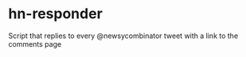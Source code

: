 # hn-responder
Script that replies to every @newsycombinator tweet with a link to the comments page
